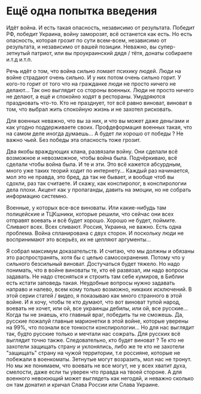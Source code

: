 # Ещё одна попытка введения

Идёт война. И есть такая опасность, независимо от результата.
Победит РФ, победит Украина, войну заморозят, всё останется как есть.
Но есть опасность, которая грозит по сути всем-всем, независимо от результата,
и независимо от вашей позиции. Неважно, вы супер-зетнутый патриот, или вы проукраинский
дядя / тётя, донаты собираете и.т.д и.т.п.

Речь идёт о том, что война сильно ломает психику людей. Люди на войне страдают очень сильно.
И у них потом очень сильно горит. У кого-то горит от того что на гражданке люди не просто
ничего не делают... Так оно выглядит со стороны военных. Люди не просто ничего не делают, а ещё
и спокойно ходят в рестораны. Умудряются праздновать что-то. Кто не празднует, тот всё равно
виноват, виноват в том, что выбрал жить спокойную жизнь и не захотел рисковать.

Для военных неважно, что вы за них, и что вы может даже деньгами и как угодно поддерживаете
своих. Профдеформация военных такая, что на самом деле иногда думаешь... А будет ли хорошо
от победы ? Не важно чьей. Без победы эта опасность тоже грозит.

Два якобы враждующих клана, развязали войну. Они сделали всё возможное и невозможное, чтобы 
война была. Подчёркиваю, всё сделали чтобы война была. И те и эти. Это всё кажется абсурдным,
много уже таких теорий ходит по интернету... Каждый раз начинается, мол это не правда, это бред,
да так не бывает, и вообще чтоб вы сдохли, раз так считаете. И скажу, как конспиролог,
в конспирологии дела плохи. Акцент как у пропаганды, давить на эмоции, но не собрать информацию
системно.

Военные, у которых все-все виноваты. Или какие-нибудь там полицейские и ТЦКшники, которые
решили, что сейчас они всех отправят воевать и всё будет хорошо. Хорошо не будет, поймите.
Сливают всех. Всех сливают. Россия, Украина, не важно. Есть одна проблема. Война спланирована
с двух сторон. И поскольку люди не воспринимают это всерьёз, их не цепляют аргументы...

Я собрал максимум доказательств. И считаю, что мы должны и обязаны это распространять, хотя бы
с целью самосохранения. Потому что у сильного безсильный виноват. Достучаться будет тяжело.
Но надо понимать, что в войне виноваты те, кто её развязал, им надо вопросы задавать. Не надо
стесняться и строить там себе кумиров, в Библии есть кстати заповедь такая. Неудобные вопросы
нужно задавать направо и налево, всем кому только возможно, никаких исключений. В этой
серии статей / видео, я показываю как много странного в этой войне. И я хочу, чтобы те
кто думают, что вот виноват тупой народ, воевать не хочет, или ой, все украинцы дебилы, или
ой, все русские... Когда ты не знаешь, кто главный враг, победить ты не сможешь. Да, русские
пожалуй главные марионетки в этой войне, которые уверены на 99%, что познали все тонкости
конспирологии... Но для нас выглядит так, будто русские только и мечтали нас сожрать. Для
русских всё выглядит точно также. Следовательно, кто будет виноват ? Те кто не захотели
защищать страну и уклонялись, либо же те кто не захотели "защищать" страну на чужой территории,
т.е россияне, которые не побежали в военкоматы. Зетнутые могут возразить, мол нас не тронут.
Но мы же понимаем, что воевать не все могут, не у всех хватит духа, смелости, даже если ты
уверен что правда на твоей стороне. А для военного невоюющий может выглядеть как негодяй,
и неважно сколько он там донатил и кричал Слава России или Слава Украине.
